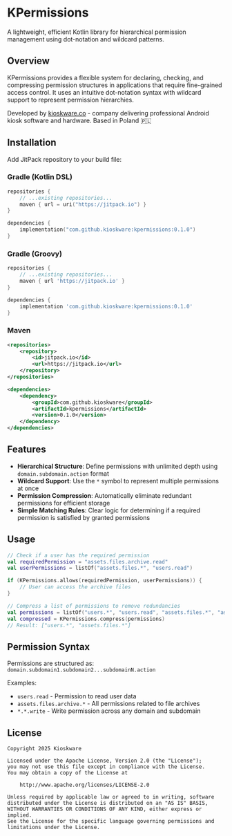 # KPermissions

A lightweight, efficient Kotlin library for hierarchical permission management using dot-notation and wildcard patterns.

## Overview

KPermissions provides a flexible system for declaring, checking, and compressing permission structures in applications that require fine-grained access control. It uses an intuitive dot-notation syntax with wildcard support to represent permission hierarchies.

Developed by [kioskware.co](kioskware.co) - company delivering professional Android kiosk software and hardware. Based in Poland 🇵🇱
## Installation

Add JitPack repository to your build file:

### Gradle (Kotlin DSL)

```kotlin
repositories {
    // ...existing repositories...
    maven { url = uri("https://jitpack.io") }
}

dependencies {
    implementation("com.github.kioskware:kpermissions:0.1.0")
}
```

### Gradle (Groovy)

```groovy
repositories {
    // ...existing repositories...
    maven { url 'https://jitpack.io' }
}

dependencies {
    implementation 'com.github.kioskware:kpermissions:0.1.0'
}
```

### Maven

```xml
<repositories>
    <repository>
        <id>jitpack.io</id>
        <url>https://jitpack.io</url>
    </repository>
</repositories>

<dependencies>
    <dependency>
        <groupId>com.github.kioskware</groupId>
        <artifactId>kpermissions</artifactId>
        <version>0.1.0</version>
    </dependency>
</dependencies>
```

## Features

- **Hierarchical Structure**: Define permissions with unlimited depth using `domain.subdomain.action` format
- **Wildcard Support**: Use the `*` symbol to represent multiple permissions at once
- **Permission Compression**: Automatically eliminate redundant permissions for efficient storage
- **Simple Matching Rules**: Clear logic for determining if a required permission is satisfied by granted permissions

## Usage

```kotlin
// Check if a user has the required permission
val requiredPermission = "assets.files.archive.read"
val userPermissions = listOf("assets.files.*", "users.read")

if (KPermissions.allows(requiredPermission, userPermissions)) {
    // User can access the archive files
}

// Compress a list of permissions to remove redundancies
val permissions = listOf("users.*", "users.read", "assets.files.*", "assets.files.read")
val compressed = KPermissions.compress(permissions)
// Result: ["users.*", "assets.files.*"]
```

## Permission Syntax

Permissions are structured as: `domain.subdomain1.subdomain2...subdomainN.action`

Examples:
- `users.read` - Permission to read user data
- `assets.files.archive.*` - All permissions related to file archives
- `*.*.write` - Write permission across any domain and subdomain

## License

```
Copyright 2025 Kioskware

Licensed under the Apache License, Version 2.0 (the "License");
you may not use this file except in compliance with the License.
You may obtain a copy of the License at

    http://www.apache.org/licenses/LICENSE-2.0

Unless required by applicable law or agreed to in writing, software
distributed under the License is distributed on an "AS IS" BASIS,
WITHOUT WARRANTIES OR CONDITIONS OF ANY KIND, either express or implied.
See the License for the specific language governing permissions and
limitations under the License.
```
